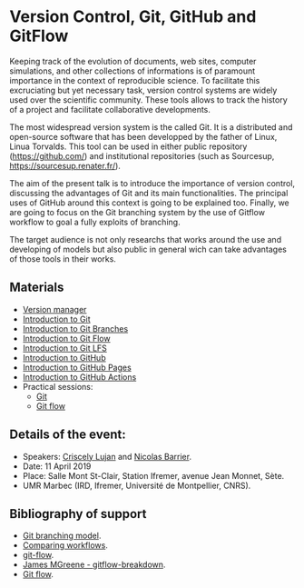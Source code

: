 # Version Control, Git, GitHub and GitFlow

Keeping track of the evolution of documents, web sites, computer simulations, and other collections of informations is of paramount importance in the context of reproducible science. To facilitate this excruciating but yet necessary task, version control systems are widely used over the scientific community. These tools allows to track the history of a project and facilitate collaborative developments.

The most widespread version system is the called Git. It is a distributed and open-source software that has been developped by the father of Linux, Linua Torvalds. This tool can be used in either public repository (https://github.com/) and institutional repositories (such as Sourcesup, https://sourcesup.renater.fr/). 

The aim of the present talk is to introduce the importance of version control, discussing the advantages of Git and its main functionalities. The principal uses of GitHub around this context is going to be explained too. Finally, we are going to focus on the Git branching system by the use of Gitflow workflow to goal a fully exploits of branching.

The target audience is not only researchs that works around the use and developing of models but also public in general wich can take advantages of those tools in their works.

## Materials
- [Version manager](version-manager)
- [Introduction to Git](git)
- [Introduction to Git Branches](git-branches)
- [Introduction to Git Flow](gitflow)
- [Introduction to Git LFS](git-lfs)
- [Introduction to GitHub](github)
- [Introduction to GitHub Pages](github-pages)
- [Introduction to GitHub Actions](github-actions)
- Practical sessions:
   - [Git](practical-session/Git.md)
   - [Git flow](practical-session/GitFlow.md)

## Details of the event:
- Speakers: [Criscely Lujan](https://github.com/CriscelyLP) and [Nicolas Barrier](https://github.com/barriern).
- Date: 11 April 2019
- Place: Salle Mont St-Clair, Station Ifremer, avenue Jean Monnet, Sète.
- UMR Marbec (IRD, Ifremer, Université de Montpellier, CNRS).

## Bibliography of support

- [Git branching model](https://nvie.com/posts/a-successful-git-branching-model/).
- [Comparing workflows](https://www.atlassian.com/git/tutorials/comparing-workflows).
- [git-flow](https://danielkummer.github.io/git-flow-cheatsheet/).
- [James MGreene - gitflow-breakdown](https://gist.github.com/JamesMGreene/cdd0ac49f90c987e45ac).
- [Git flow](https://blog.xebia.fr/2018/03/28/gitflow-est-il-le-workflow-dont-jai-besoin/).


